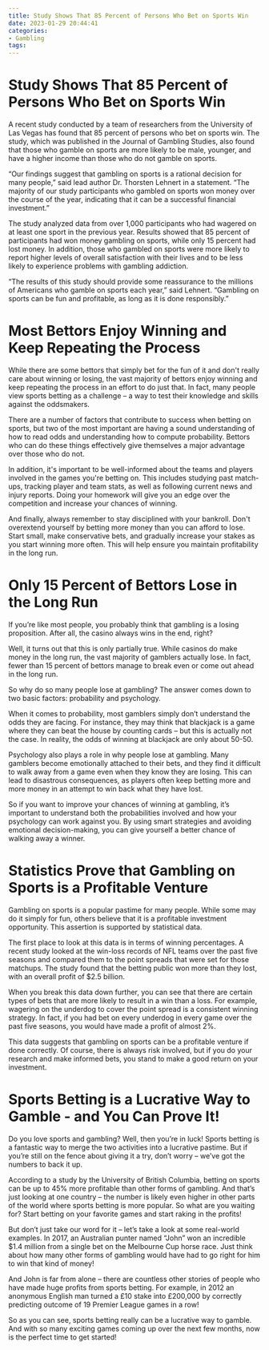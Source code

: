 ```yaml
---
title: Study Shows That 85 Percent of Persons Who Bet on Sports Win
date: 2023-01-29 20:44:41
categories:
- Gambling
tags:
---
```



#  Study Shows That 85 Percent of Persons Who Bet on Sports Win

A recent study conducted by a team of researchers from the University of Las Vegas has found that 85 percent of persons who bet on sports win. The study, which was published in the Journal of Gambling Studies, also found that those who gamble on sports are more likely to be male, younger, and have a higher income than those who do not gamble on sports.

“Our findings suggest that gambling on sports is a rational decision for many people,” said lead author Dr. Thorsten Lehnert in a statement. “The majority of our study participants who gambled on sports won money over the course of the year, indicating that it can be a successful financial investment.”

The study analyzed data from over 1,000 participants who had wagered on at least one sport in the previous year. Results showed that 85 percent of participants had won money gambling on sports, while only 15 percent had lost money. In addition, those who gambled on sports were more likely to report higher levels of overall satisfaction with their lives and to be less likely to experience problems with gambling addiction.

“The results of this study should provide some reassurance to the millions of Americans who gamble on sports each year,” said Lehnert. “Gambling on sports can be fun and profitable, as long as it is done responsibly.”

#  Most Bettors Enjoy Winning and Keep Repeating the Process

While there are some bettors that simply bet for the fun of it and don't really care about winning or losing, the vast majority of bettors enjoy winning and keep repeating the process in an effort to do just that. In fact, many people view sports betting as a challenge – a way to test their knowledge and skills against the oddsmakers.

There are a number of factors that contribute to success when betting on sports, but two of the most important are having a sound understanding of how to read odds and understanding how to compute probability. Bettors who can do these things effectively give themselves a major advantage over those who do not.

In addition, it's important to be well-informed about the teams and players involved in the games you're betting on. This includes studying past match-ups, tracking player and team stats, as well as following current news and injury reports. Doing your homework will give you an edge over the competition and increase your chances of winning.

And finally, always remember to stay disciplined with your bankroll. Don't overextend yourself by betting more money than you can afford to lose. Start small, make conservative bets, and gradually increase your stakes as you start winning more often. This will help ensure you maintain profitability in the long run.

#  Only 15 Percent of Bettors Lose in the Long Run

If you’re like most people, you probably think that gambling is a losing proposition. After all, the casino always wins in the end, right?

Well, it turns out that this is only partially true. While casinos do make money in the long run, the vast majority of gamblers actually lose. In fact, fewer than 15 percent of bettors manage to break even or come out ahead in the long run.

So why do so many people lose at gambling? The answer comes down to two basic factors: probability and psychology.

When it comes to probability, most gamblers simply don’t understand the odds they are facing. For instance, they may think that blackjack is a game where they can beat the house by counting cards – but this is actually not the case. In reality, the odds of winning at blackjack are only about 50-50.

Psychology also plays a role in why people lose at gambling. Many gamblers become emotionally attached to their bets, and they find it difficult to walk away from a game even when they know they are losing. This can lead to disastrous consequences, as players often keep betting more and more money in an attempt to win back what they have lost.

So if you want to improve your chances of winning at gambling, it’s important to understand both the probabilities involved and how your psychology can work against you. By using smart strategies and avoiding emotional decision-making, you can give yourself a better chance of walking away a winner.

#  Statistics Prove that Gambling on Sports is a Profitable Venture

Gambling on sports is a popular pastime for many people. While some may do it simply for fun, others believe that it is a profitable investment opportunity. This assertion is supported by statistical data.

The first place to look at this data is in terms of winning percentages. A recent study looked at the win-loss records of NFL teams over the past five seasons and compared them to the point spreads that were set for those matchups. The study found that the betting public won more than they lost, with an overall profit of $2.5 billion.

When you break this data down further, you can see that there are certain types of bets that are more likely to result in a win than a loss. For example, wagering on the underdog to cover the point spread is a consistent winning strategy. In fact, if you had bet on every underdog in every game over the past five seasons, you would have made a profit of almost 2%.

This data suggests that gambling on sports can be a profitable venture if done correctly. Of course, there is always risk involved, but if you do your research and make informed bets, you stand to make a good return on your investment.

#  Sports Betting is a Lucrative Way to Gamble - and You Can Prove It!

Do you love sports and gambling? Well, then you’re in luck! Sports betting is a fantastic way to merge the two activities into a lucrative pastime. But if you’re still on the fence about giving it a try, don’t worry – we’ve got the numbers to back it up.

According to a study by the University of British Columbia, betting on sports can be up to 45% more profitable than other forms of gambling. And that’s just looking at one country – the number is likely even higher in other parts of the world where sports betting is more popular. So what are you waiting for? Start betting on your favorite games and start raking in the profits!

But don’t just take our word for it – let’s take a look at some real-world examples. In 2017, an Australian punter named “John” won an incredible $1.4 million from a single bet on the Melbourne Cup horse race. Just think about how many other forms of gambling would have had to go right for him to win that kind of money!

And John is far from alone – there are countless other stories of people who have made huge profits from sports betting. For example, in 2012 an anonymous English man turned a £10 stake into £200,000 by correctly predicting outcome of 19 Premier League games in a row!

So as you can see, sports betting really can be a lucrative way to gamble. And with so many exciting games coming up over the next few months, now is the perfect time to get started!